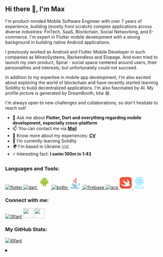 ## Hi there 👋, I'm Max

I'm product-minded Mobile Software Engineer with over 7 years of experience, building (mostly from scratch) complex applications across diverse industries: FinTech, SaaS, Blockchain, Social Networking, and E-commerce.
I'm expert in Flutter mobile development with a strong background in building native Android applications.

I previously worked as Android and Flutter Mobile Developer in such companies as MinexSystems, Backendless and Elopage. And even tried to launch my own product, Spiral - social space centered around users, their personalities and interests; but unfortunately could not succeed.

In addition to my expertise in mobile app development, I'm also excited about exploring the world of blockchain and have recently started learning Solidity to build decentralized applications. 
I'm also fascinated by AI. My profile picture is generated by DreamBooth, btw 😄

I'm always open to new challenges and collaborations, so don't hesitate to reach out!

- 💬 Ask me about **Flutter, Dart and everything regarding mobile development, especially cross-platform**
- 📫 You can contact me via **[Mail](mailto:xommmax.dev@gmail.com)**
- 📄 Know more about my experiences: **[CV](https://cv.djinni.co/58/23f4ff192065758e8aa21d439ab338/CV._Max_Khobotin.pdf)**
- 🧠 I’m currently learning Solidity
- 🌍 I'm based in Ukraine 🇺🇦
- ⚡ Interesting fact: **I swim 100m in 1:43**

### Languages and Tools:
<p align="left">
  <a href="https://flutter.dev" target="_blank" rel="noreferrer">
    <img src="https://www.vectorlogo.zone/logos/flutterio/flutterio-icon.svg" alt="flutter" width="40" height="40">
  </a>
  <a href="https://dart.dev" target="_blank" rel="noreferrer">
    <img src="https://www.vectorlogo.zone/logos/dartlang/dartlang-icon.svg" alt="dart" width="40" height="40">
  </a>
  <a href="https://developer.android.com" target="_blank" rel="noreferrer">
    <img src="https://raw.githubusercontent.com/devicons/devicon/master/icons/android/android-original-wordmark.svg" alt="android" width="40" height="40">
  </a>
  <a href="https://kotlinlang.org" target="_blank" rel="noreferrer">
    <img src="https://www.vectorlogo.zone/logos/kotlinlang/kotlinlang-icon.svg" alt="kotlin" width="40" height="40">
  </a>
  <a href="https://www.java.com" target="_blank" rel="noreferrer">
    <img src="https://raw.githubusercontent.com/devicons/devicon/master/icons/java/java-original.svg" alt="java" width="40" height="40">
  </a>
  <a href="https://firebase.google.com/" target="_blank" rel="noreferrer">
    <img src="https://www.vectorlogo.zone/logos/firebase/firebase-icon.svg" alt="firebase" width="40" height="40">
  </a>
  <a href="https://cloud.google.com" target="_blank" rel="noreferrer">
    <img src="https://www.vectorlogo.zone/logos/google_cloud/google_cloud-icon.svg" alt="gcp" width="40" height="40">
  </a>
  <a href="https://developer.apple.com/swift/" target="_blank" rel="noreferrer">
    <img src="https://raw.githubusercontent.com/devicons/devicon/master/icons/swift/swift-original.svg" alt="swift" width="40" height="40">
  </a>
  <a href="https://reactjs.org/" target="_blank" rel="noreferrer">
    <img src="https://raw.githubusercontent.com/devicons/devicon/master/icons/react/react-original-wordmark.svg" alt="react" width="40" height="40">
  </a>
</p>


### Connect with me:
<p align="left">
<a href="https://linkedin.com/in/3lfant" target="blank"><img src="https://raw.githubusercontent.com/danielcranney/readme-generator/main/public/icons/socials/linkedin.svg" alt="3lfant" height="32" width="32" /></a>   
<a href="https://www.github.com/4lfant" target="blank" rel="noreferrer"><img src="https://raw.githubusercontent.com/danielcranney/readme-generator/main/public/icons/socials/github.svg" width="32" height="32" /></a> 
<a href="mailto:4lfant@gmail.com" target="blank" rel="noreferrer"><img src="https://user-images.githubusercontent.com/13089900/236945016-3e50b226-fe78-4057-9648-27b5fe75801d.png" width="32" height="32" /></a> 
</p>

<!-- Most Used Languages <p><img align="left" src="https://github-readme-stats.vercel.app/api/top-langs?username=4lfant&show_icons=true&locale=en&layout=compact" alt="4lfant" /></p> -->

### My GitHub Stats:
<a href="http://www.github.com/4lfant"><img align="center" src="https://github-readme-stats-git-masterrstaa-rickstaa.vercel.app/api?username=4lfant&show_icons=true&locale=en" alt="4lfant"/></a>

<!-- Profile views -->
<details>
  <summary></summary>
  <p align="left" style="visibility: hidden;"> <img src="https://komarev.com/ghpvc/?username=4lfant&label=Profile%20views&style=flat" alt="4lfant" /> </p>
</details>
